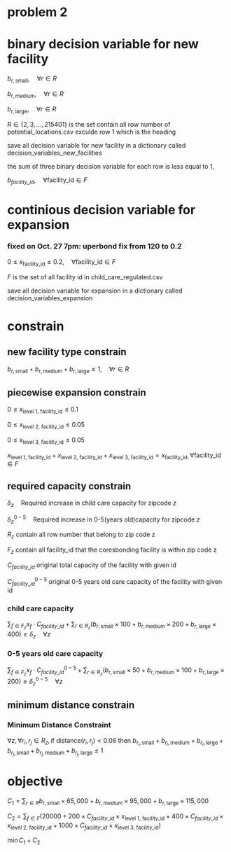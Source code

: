# problem 2
# binary decision variable for new facility

$` b_{r, \text{small}}, \quad \forall r \in R`$

$` b_{r, \text{medium}}, \quad \forall r \in R`$

$` b_{r, \text{large}} , \quad \forall r \in R`$

$`R \in\{2,3,\dots ,215401\} \text{ is the set contain all row number of potential\_locations.csv exculde row 1 which is the heading}`$

save all decision variable for new facility in a dictionary called
decision_variables_new_facilities

the sum of three binary decision variable for each row is less equal to 1,

$`b_{facility\_id}, \quad \forall \text{facility\_id} \in F`$
# continious decision variable for expansion
### fixed on Oct. 27 7pm: uperbond fix from 120 to 0.2 
$`0 \leq x_{\text{facility\_id}} \leq 0.2, \quad \forall \text{facility\_id} \in F`$

$`F \text{ is the set of all facility id in child\_care\_regulated.csv }`$



save all decision variable for expansion in a dictionary called 
decision_variables_expansion

# constrain 
## new facility type constrain 
$`b_{r, \text{small}} + b_{r, \text{medium}} + b_{r, \text{large}} \leq 1, \quad \forall r \in R`$

## piecewise expansion constrain
$`0\leq x_{\text{level 1, facility\_id}} \leq 0.1`$

$`0\leq x_{\text{level 2, facility\_id}} \leq 0.05`$

$`0\leq x_{\text{level 3, facility\_id}} \leq 0.05`$

$`x_{\text{level 1, facility\_id}}+x_{\text{level 2, facility\_id}}+x_{\text{level 3, facility\_id}} = x_{\text{facility\_id}},  \forall \text{facility\_id} \in F`$


## required capacity constrain
$`\delta_z \quad \text{Required increase in child care capacity for zipcode $z$}`$

$`\delta_z^{0-5} \quad \text{Required increase in 0-5(years old)capacity for zipcode $z$}`$

$`R_z \text{ contain all row number that belong to zip code z}`$

$`F_z \text{ contain all facility\_id that the coresbonding facility is within zip code z}`$

$`C_{facility\_id} \text{ original total capacity of the facility with given id}`$

$`C^{0-5}_{facility\_id} \text{ original 0-5 years old care capacity of the facility with given id}`$
### child care capacity 
$`\sum_{f \in F_z} x_f \cdot C_{facility\_id} + \sum_{r \in R_z} (b_{r, \text{small}}\times 100 + b_{r, \text{medium}} \times 200 + b_{r, \text{large}}\times 400) \geq \delta_z \quad \forall z`$

### 0-5 years old care capacity
$`\sum_{f \in F_z} x_f \cdot C^{0-5}_{facility\_id} + \sum_{r \in R_z} (b_{r, \text{small}}\times 50 + b_{r, \text{medium}} \times 100 + b_{r, \text{large}}\times 200) \geq \delta_z^{0-5} \quad \forall z`$





## minimum distance constrain
### Minimum Distance Constraint
$`\forall z, \forall r_i, r_j \in R_z, \text{if } \text{distance}(r_i, r_j) < 0.06 \text{ then } b_{r_i, \text{small}} + b_{r_i, \text{medium}} + b_{r_i, \text{large}} + b_{r_j, \text{small}} + b_{r_j, \text{medium}} + b_{r_j, \text{large}} \leq 1`$

# objective
$`C_1= \sum_{r \in R}b_{r, \text{small}}\times 65,000 + b_{r, \text{medium}} \times 95,000 + b_{r, \text{large}}\times 115,000`$

$`C_2=\sum_{f \in F}\left(20000 + 200 \times C_{facility\_id} \times x_{\text{level 1, facility\_id}} + 400 \times C_{facility\_id} \times x_{\text{level 2, facility\_id}} + 1000 \times C_{facility\_id} \times x_{\text{level 3, facility\_id}}\right)`$

$`\min C_1+C_2 `$
